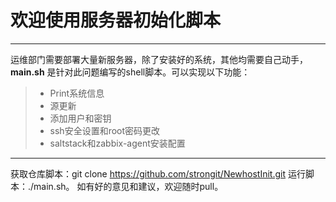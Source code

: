 # 欢迎使用服务器初始化脚本

------

运维部门需要部署大量新服务器，除了安装好的系统，其他均需要自己动手，**main.sh** 是针对此问题编写的shell脚本。可以实现以下功能：

> * Print系统信息
> * 源更新
> * 添加用户和密钥
> * ssh安全设置和root密码更改
> * saltstack和zabbix-agent安装配置

------

获取仓库脚本：git clone https://github.com/strongit/NewhostInit.git  运行脚本：./main.sh。
如有好的意见和建议，欢迎随时pull。
